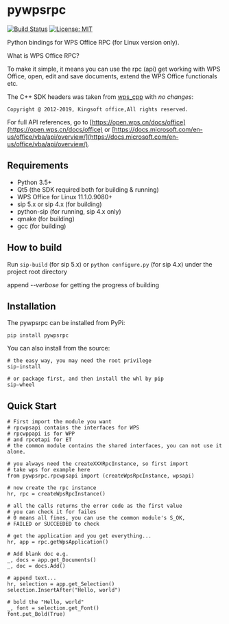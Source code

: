 # pywpsrpc

[![Build Status](https://travis-ci.org/timxx/pywpsrpc.svg?branch=master)](https://travis-ci.org/timxx/pywpsrpc)
[![License: MIT](https://img.shields.io/badge/License-MIT-yellow.svg)](https://opensource.org/licenses/MIT)

Python bindings for WPS Office RPC (for Linux version only).

What is WPS Office RPC?

To make it simple, it means you can use the rpc (api) get working with WPS Office,
open, edit and save documents,
extend the WPS Office functionals etc.

The C++ SDK headers was taken from [wps_cpp](https://dev.tencent.com/u/zouyingfeng/p/wps/git/tree/master/cpp) with *no changes*:
```
Copyright @ 2012-2019, Kingsoft office,All rights reserved.
```

For full API references, go to [https://open.wps.cn/docs/office](https://open.wps.cn/docs/office)
or [https://docs.microsoft.com/en-us/office/vba/api/overview/](https://docs.microsoft.com/en-us/office/vba/api/overview/).


## Requirements
  - Python 3.5+
  - Qt5 (the SDK required both for building & running)
  - WPS Office for Linux 11.1.0.9080+
  - sip 5.x or sip 4.x (for building)
  - python-sip (for running, sip 4.x only)
  - qmake (for building)
  - gcc (for building)

## How to build

Run `sip-build` (for sip 5.x) or `python configure.py` (for sip 4.x) under the project root directory

append *--verbose* for getting the progress of building


## Installation
The pywpsrpc can be installed from PyPi:

`pip install pywpsrpc`

You can also install from the source:

```
# the easy way, you may need the root privilege
sip-install

# or package first, and then install the whl by pip
sip-wheel
```

## Quick Start

```
# First import the module you want
# rpcwpsapi contains the interfaces for WPS
# rpcwppapi is for WPP
# and rpcetapi for ET
# the common module contains the shared interfaces, you can not use it alone.

# you always need the createXXXRpcInstance, so first import
# take wps for example here
from pywpsrpc.rpcwpsapi import (createWpsRpcInstance, wpsapi)

# now create the rpc instance
hr, rpc = createWpsRpcInstance()

# all the calls returns the error code as the first value
# you can check it for failes
# 0 means all fines, you can use the common module's S_OK,
# FAILED or SUCCEEDED to check

# get the application and you get everything...
hr, app = rpc.getWpsApplication()

# Add blank doc e.g.
_, docs = app.get_Documents()
_, doc = docs.Add()

# append text...
hr, selection = app.get_Selection()
selection.InsertAfter("Hello, world")

# bold the "Hello, world"
_, font = selection.get_Font()
font.put_Bold(True)
```
